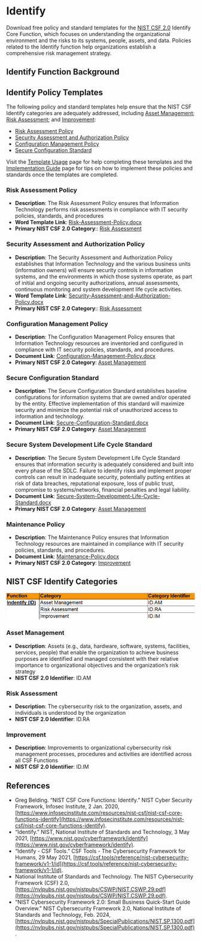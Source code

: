 # Identify

Download free policy and standard templates for the [NIST CSF 2.0](/pages/framework/framework.md) Identify Core Function, which focuses on understanding the organizational environment and the risks to its systems, people, assets, and data. Policies related to the Identify function help organizations establish a comprehensive risk management strategy.

## Identify Function Background

## Identify Policy Templates

The following policy and standard templates help ensure that the NIST CSF Identify categories are adequately addressed, including [Asset Management](#asset-management); [Risk Assessment](#risk-assessment); and [Improvement](#improvement):

* [Risk Assessment Policy](#risk-assessment-policy)
* [Security Assessment and Authorization Policy](#security-assessment-and-authorization-policy)
* [Configuration Management Policy](#configuration-management-policy)
* [Secure Configuration Standard](#secure-configuration-standard)

Visit the [Template Usage](/pages/usage/template-usage.md) page for help completing these templates and the [Implementation Guide](/pages/implementation/implementation.md) page for tips on how to implement these policies and standards once the templates are completed.

### Risk Assessment Policy

* **Description**: The Risk Assessment Policy ensures that Information Technology performs risk assessments in compliance with IT security policies, standards, and procedures
* **Word Template Link**: [Risk-Assessment-Policy.docx](https://github.com/EvolvingSysadmin/Practicum/raw/refs/heads/main/templates/identify/Risk-Assessment-Policy.docx)
* **Primary NIST CSF 2.0 Category**:: [Risk Assessment](#risk-assessment)

### Security Assessment and Authorization Policy

* **Description**: The Security Assessment and Authorization Policy establishes that Information Technology and the various business units (information owners) will ensure security controls in information systems, and the environments in which those systems operate, as part of initial and ongoing security authorizations, annual assessments, continuous monitoring and system development life cycle activities.
* **Word Template Link**: [Security-Assessment-and-Authorization-Policy.docx](https://github.com/EvolvingSysadmin/Practicum/raw/refs/heads/main/templates/identify/Security-Assessment-and-Authorization-Policy.docx)
* **Primary NIST CSF 2.0 Category**:: [Risk Assessment](#risk-assessment)

### Configuration Management Policy

* **Description**: The Configuration Management Policy ensures that Information Technology resources are inventoried and configured in compliance with IT security policies, standards, and procedures.
* **Document Link**: [Configuration-Management-Policy.docx](https://github.com/EvolvingSysadmin/Practicum/raw/refs/heads/main/templates/identify/Configuration-Management-Policy.docx)
* **Primary NIST CSF 2.0 Category**: [Asset Management](#asset-management)

### Secure Configuration Standard

* **Description**: The Secure Configuration Standard establishes baseline configurations for information systems that are owned and/or operated by the entity. Effective implementation of this standard will maximize security and minimize the potential risk of unauthorized access to information and technology.
* **Document Link**: [Secure-Configuration-Standard.docx](https://github.com/EvolvingSysadmin/Practicum/raw/refs/heads/main/templates/identify/Secure-Configuration-Standard.docx)
* **Primary NIST CSF 2.0 Category**: [Asset Management](#asset-management)

### Secure System Development Life Cycle Standard

* **Description**: The Secure System Development Life Cycle Standard ensures that information security is adequately considered and built into every phase of the SDLC.  Failure to identify risks and implement proper controls can result in inadequate security, potentially putting entities at risk of data breaches, reputational exposure, loss of public trust, compromise to systems/networks, financial penalties and legal liability.
* **Document Link**: [Secure-System-Development-Life-Cycle-Standard.docx](https://github.com/EvolvingSysadmin/Practicum/raw/refs/heads/main/templates/identify/Secure-System-Development-Life-Cycle-Standard.docx)
* **Primary NIST CSF 2.0 Category**: [Asset Management](#asset-management)

### Maintenance Policy

* **Description**: The Maintenance Policy ensures that Information Technology resources are maintained in compliance with IT security policies, standards, and procedures.
* **Document Link**: [Maintenance-Policy.docx](https://github.com/EvolvingSysadmin/Practicum/raw/refs/heads/main/templates/identify/Maintenance-Policy.docx)
* **Primary NIST CSF 2.0 Category**: [Improvement](#improvement)

## NIST CSF Identify Categories

![NIST CSF 2.0 Identify Categories](/img/identify-categories.png)

### Asset Management

* **Description**: Assets (e.g., data, hardware, software, systems, facilities, services, people) that enable the organization to achieve business purposes are identified and managed consistent with their relative importance to organizational objectives and the organization’s risk strategy
* **NIST CSF 2.0 Identifier**: ID.AM

### Risk Assessment

* **Description**:  The cybersecurity risk to the organization, assets, and individuals is understood by the organization
* **NIST CSF 2.0 Identifier**: ID.RA

### Improvement

* **Description**: Improvements to organizational cybersecurity risk management processes, procedures and activities are identified across all CSF Functions
* **NIST CSF 2.0 Identifier**: ID.IM

## References

* Greg Belding. “NIST CSF Core Functions: Identify.” NIST Cyber Security Framework, Infosec Institute, 2 Jan. 2020, [https://www.infosecinstitute.com/resources/nist-csf/nist-csf-core-functions-identify](https://www.infosecinstitute.com/resources/nist-csf/nist-csf-core-functions-identify).
* “Identify.” NIST, National Institute of Standards and Technology, 3 May 2021, [https://www.nist.gov/cyberframework/identify](https://www.nist.gov/cyberframework/identify).
* “Identify - CSF Tools.” CSF Tools - The Cybersecurity Framework for Humans, 29 May 2021, [https://csf.tools/reference/nist-cybersecurity-framework/v1-1/id](https://csf.tools/reference/nist-cybersecurity-framework/v1-1/id).
* National Institute of Standards and Technology. The NIST Cybersecurity Framework (CSF) 2.0, [https://nvlpubs.nist.gov/nistpubs/CSWP/NIST.CSWP.29.pdf](https://nvlpubs.nist.gov/nistpubs/CSWP/NIST.CSWP.29.pdf).
* “NIST Cybersecurity Framework 2.0: Small Business Quick-Start Guide Overview.” NIST Cybersecurity Framework 2.0, National Institute of Standards and Technology, Feb. 2024, [https://nvlpubs.nist.gov/nistpubs/SpecialPublications/NIST.SP.1300.pdf](https://nvlpubs.nist.gov/nistpubs/SpecialPublications/NIST.SP.1300.pdf).

